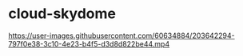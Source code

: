 ﻿# cloud-skydome
 


https://user-images.githubusercontent.com/60634884/203642294-797f0e38-3c10-4e23-b4f5-d3d8d822be44.mp4



